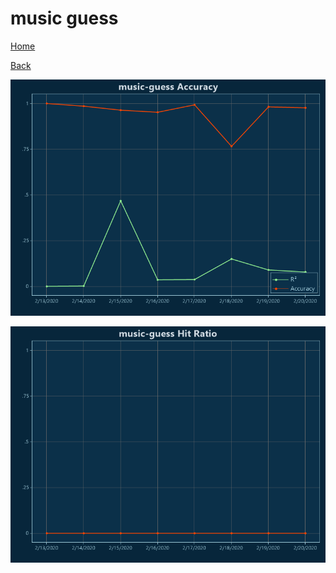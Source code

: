 # music guess

[Home](../index.md)

[Back](music.md)

![music-guess R²](../images/music_guess_Accuracy.png "music-guess R²")

![music-guess Hit Ratio](../images/music_guess_HitRatio.png "music-guess Hit Ratio")

